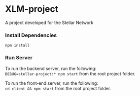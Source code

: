 # XLM-project
A project developed for the Stellar Network

### Install Dependencies
`npm install`

### Run Server
To run the backend server, run the following:  
`DEBUG=stellar-project:* npm start` from the root project folder.  

To run the front-end server, run the following:  
`cd client && npm start` from the root project folder.
